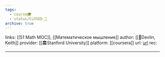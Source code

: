 ```yaml
---
tags:
  - course🎓
  - status/CLOSED_🍂
archive: true
---
```

links:  [[51 Math MOC]], [[Математическое мышление]]
author: [[👤Devlin, Keith]]
provider: [[🏛Stanford University]]
platform: [[coursera]]
url: [url](https://www.coursera.org/learn/mathematical-thinking/home/info)
rec:


---
